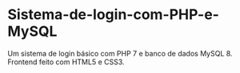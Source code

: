# Sistema-de-login-com-PHP-e-MySQL
Um sistema de login básico com PHP 7 e banco de dados MySQL 8. Frontend feito com HTML5  e CSS3.
